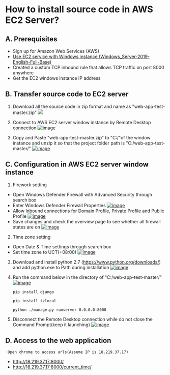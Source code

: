 # How to install source code in AWS EC2 Server?

## A. Prerequisites

* Sign up for Amazon Web Services (AWS)
* [Use EC2 service with Windows instance (Windows_Server-2019-English-Full-Base)](http://www.dropwizard.io/1.0.2/docs/)
* Created a custom TCP inbound rule that allows TCP traffic on port 8000 anywhere
* Get the EC2 windows instance IP address

## B. Transfer source code to EC2 server
  1. Download all the source code in zip format and name as "web-app-test-master.zip"
  ![](https://i.ibb.co/C1y87Z6/image.png)
  
  2. Connect to AWS EC2 server window instance by Remote Desktop connection
  <a href="https://ibb.co/M1Csw98"><img src="https://i.ibb.co/KsrX4mN/image.png" alt="image" border="0"></a>
  
  3. Copy and Paste "web-app-test-master.zip" to "C:/"of the window instance and unzip it so that the project folder path is "C:/web-app-test-master/"
  <a href="https://ibb.co/fCxHD47"><img src="https://i.ibb.co/19mTz8x/image.png" alt="image" border="0"></a>
  	
## C. Configuration in AWS EC2 server window instance
  1. Firework setting
  * Open Windows Defender Firewall with Advanced Security through search box
  * Enter Windows Defender Firewall Properties
   <a href="https://ibb.co/34dDF68"><img src="https://i.ibb.co/XjLh50d/image.png" alt="image" border="0"></a>
  * Allow Inbound connections for Domain Profile, Private Profile and Public Profile
   <a href="https://ibb.co/RNbZ4d4"><img src="https://i.ibb.co/PMj3z0z/image.png" alt="image" border="0"></a><br />
  * Save changes and check the overview page to see whether all firewall states are on
   <a href="https://ibb.co/hVycCVn"><img src="https://i.ibb.co/ZxVSNxw/image.png" alt="image" border="0"></a>
   
   2. Time zone setting
  * Open Date & Time settings through search box
  * Set time zone to UCT(+08:00)
   <a href="https://ibb.co/mt8JTvq"><img src="https://i.ibb.co/Mp6nS8V/image.png" alt="image" border="0"></a>
    
   3. Download and install python 2.7 (https://www.python.org/downloads/) and add python.exe to Path during installation
   <a href="https://ibb.co/Q83Fj4F"><img src="https://i.ibb.co/bHMgRkg/image.png" alt="image" border="0"></a><br />
   
   4. Run the command below in the directory of "C:/web-app-test-master/"
   <a href="https://ibb.co/7zwYbYG"><img src="https://i.ibb.co/59NM2M5/image.png" alt="image" border="0"></a>
         ```
      pip install django
      ```
         ```
      pip install tzlocal
      ```      
         ```
      python ./manage.py runserver 0.0.0.0:8000
      ```      
   5. Disconnect the Remote Desktop connection while do not close the Command Prompt(keep it launching)
     <a href="https://ibb.co/2tQpmMW"><img src="https://i.ibb.co/YkMVYdP/image.png" alt="image" border="0"></a>
      
## D. Access to the web application
	 Open chrome to access urls(Assume IP is 18.219.37.17)
   * http://18.219.37.17:8000/
   * http://18.219.37.17:8000/current_time/
      
